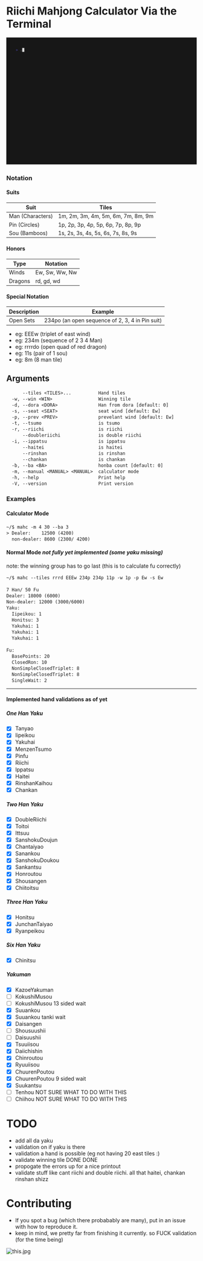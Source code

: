 
# Riichi Mahjong Calculator Via the Terminal

![demo gif](demo.gif)

### Notation 

#### Suits

| Suit  | Tiles                                      |
|-------|--------------------------------------------|
| Man (Characters) | 1m, 2m, 3m, 4m, 5m, 6m, 7m, 8m, 9m |
| Pin (Circles)    | 1p, 2p, 3p, 4p, 5p, 6p, 7p, 8p, 9p |
| Sou (Bamboos)    | 1s, 2s, 3s, 4s, 5s, 6s, 7s, 8s, 9s |

#### Honors

| Type  | Notation          |
|-------|-------------------|
| Winds | Ew, Sw, Ww, Nw    |
| Dragons | rd, gd, wd      |

#### Special Notation

| Description     | Example           |
|-----------------|-------------------|
| Open Sets       | 234po (an open sequence of 2, 3, 4 in Pin suit) |

- eg: EEEw (triplet of east wind)
- eg: 234m (sequence of 2 3 4 Man)
- eg: rrrrdo (open quad of red dragon)
- eg: 11s (pair of 1 sou)
- eg: 8m (8 man tile)

## Arguments
```
      --tiles <TILES>...          Hand tiles
  -w, --win <WIN>                 Winning tile
  -d, --dora <DORA>               Han from dora [default: 0]
  -s, --seat <SEAT>               seat wind [default: Ew]
  -p, --prev <PREV>               prevelant wind [default: Ew]
  -t, --tsumo                     is tsumo
  -r, --riichi                    is riichi
      --doubleriichi              is double riichi
  -i, --ippatsu                   is ippatsu
      --haitei                    is haitei
      --rinshan                   is rinshan
      --chankan                   is chankan
  -b, --ba <BA>                   honba count [default: 0]
  -m, --manual <MANUAL> <MANUAL>  calculator mode
  -h, --help                      Print help
  -V, --version                   Print version
```

### Examples

#### Calculator Mode
```
~/$ mahc -m 4 30 --ba 3
> Dealer:    12500 (4200) 
  non-dealer: 8600 (2300/ 4200)
```

#### Normal Mode *not fully yet implemented (some yaku missing)*
note: the winning group has to go last (this is to calculate fu correctly)
``` 
~/$ mahc --tiles rrrd EEEw 234p 234p 11p -w 1p -p Ew -s Ew

7 Han/ 50 Fu
Dealer: 18000 (6000)
Non-dealer: 12000 (3000/6000)
Yaku:
  Iipeikou: 1
  Honitsu: 3
  Yakuhai: 1
  Yakuhai: 1
  Yakuhai: 1

Fu:
  BasePoints: 20
  ClosedRon: 10
  NonSimpleClosedTriplet: 8
  NonSimpleClosedTriplet: 8
  SingleWait: 2

```
---
#### Implemented hand validations as of yet

##### One Han Yaku
- [x] Tanyao
- [x] Iipeikou 
- [x] Yakuhai 
- [x] MenzenTsumo
- [x] Pinfu
- [x] Riichi
- [x] Ippatsu
- [x] Haitei
- [x] RinshanKaihou
- [x] Chankan

##### Two Han Yaku
- [x] DoubleRiichi
- [x] Toitoi
- [x] Ittsuu
- [x] SanshokuDoujun
- [x] Chantaiyao
- [x] Sanankou
- [x] SanshokuDoukou
- [x] Sankantsu
- [x] Honroutou
- [x] Shousangen
- [x] Chiitoitsu

##### Three Han Yaku
- [x] Honitsu
- [x] JunchanTaiyao
- [x] Ryanpeikou 

##### Six Han Yaku
- [x] Chinitsu

##### Yakuman 
- [x] KazoeYakuman
- [ ] KokushiMusou
- [ ] KokushiMusou 13 sided wait
- [x] Suuankou
- [x] Suuankou tanki wait
- [x] Daisangen
- [ ] Shousuushii
- [ ] Daisuushii
- [x] Tsuuiisou
- [x] Daiichishin 
- [x] Chinroutou
- [x] Ryuuiisou
- [x] ChuurenPoutou
- [x] ChuurenPoutou 9 sided wait
- [x] Suukantsu
- [ ] Tenhou NOT SURE WHAT TO DO WITH THIS
- [ ] Chiihou NOT SURE WHAT TO DO WITH THIS

# TODO
- add all da yaku
- validation on if yaku is there 
- validation a hand is possible (eg not having 20 east tiles :)
- validate winning tile DONE DONE
- propogate the errors up for a nice printout 
- validate stuff like cant riichi and double riichi. all that haitei, chankan
rinshan shizz

# Contributing
- If you spot a bug (which there probabably are many), put in an issue with how to reproduce it. 
- keep in mind, we pretty far from finishing it currently. so FUCK validation (for the time being) 


![this.jpg](https://64.media.tumblr.com/07006d83e5810b3c651254e7b9a3e713/c4dc091a7806e504-ef/s400x600/cdfb08014450e71074a0a8763a67661485d59f8c.gif)
